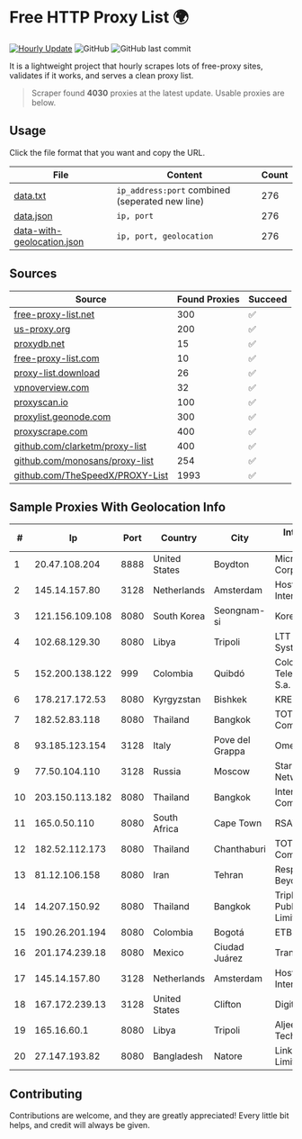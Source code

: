 
# Free HTTP Proxy List 🌍

[![Hourly Update](https://github.com/mertguvencli/http-proxy-list/actions/workflows/main.yml/badge.svg?branch=main)](https://github.com/mertguvencli/http-proxy-list/actions/workflows/main.yml)
![GitHub](https://img.shields.io/github/license/mertguvencli/http-proxy-list)
![GitHub last commit](https://img.shields.io/github/last-commit/mertguvencli/http-proxy-list)

It is a lightweight project that hourly scrapes lots of free-proxy sites, validates if it works, and serves a clean proxy list.


> Scraper found **4030** proxies at the latest update. Usable proxies are below.

## Usage

Click the file format that you want and copy the URL.


|File|Content|Count|
|----|-------|-----|
|[data.txt](https://raw.githubusercontent.com/mertguvencli/http-proxy-list/main/proxy-list/data.txt)|`ip_address:port` combined (seperated new line)|276|
|[data.json](https://raw.githubusercontent.com/mertguvencli/http-proxy-list/main/proxy-list/data.json)|`ip, port`|276|
|[data-with-geolocation.json](https://raw.githubusercontent.com/mertguvencli/http-proxy-list/main/proxy-list/data-with-geolocation.json)|`ip, port, geolocation`|276|

## Sources

|Source|Found Proxies|Succeed|
|------|-------------|-------|
|[free-proxy-list.net](https://free-proxy-list.net)|300|✅|
|[us-proxy.org](https://www.us-proxy.org)|200|✅|
|[proxydb.net](http://proxydb.net)|15|✅|
|[free-proxy-list.com](https://free-proxy-list.com/?page=&port=&type%5B%5D=http&type%5B%5D=https&up_time=0&search=Search)|10|✅|
|[proxy-list.download](https://www.proxy-list.download/HTTP)|26|✅|
|[vpnoverview.com](https://vpnoverview.com/privacy/anonymous-browsing/free-proxy-servers)|32|✅|
|[proxyscan.io](https://www.proxyscan.io)|100|✅|
|[proxylist.geonode.com](https://proxylist.geonode.com/api/proxy-list?limit=300&page=1&sort_by=lastChecked&sort_type=desc&protocols=http,https)|300|✅|
|[proxyscrape.com](https://api.proxyscrape.com/v2/?request=displayproxies&protocol=http&timeout=10000&country=all&ssl=all&anonymity=all)|400|✅|
|[github.com/clarketm/proxy-list](https://raw.githubusercontent.com/clarketm/proxy-list/master/proxy-list-raw.txt)|400|✅|
|[github.com/monosans/proxy-list](https://raw.githubusercontent.com/monosans/proxy-list/main/proxies/http.txt)|254|✅|
|[github.com/TheSpeedX/PROXY-List](https://raw.githubusercontent.com/TheSpeedX/PROXY-List/master/http.txt)|1993|✅|


## Sample Proxies With Geolocation Info

|#|Ip|Port|Country|City|Internet Service Provider|
|-|--|----|-------|----|-------------------------|
|1|20.47.108.204|8888|United States|Boydton|Microsoft Corporation|
|2|145.14.157.80|3128|Netherlands|Amsterdam|Hostinger International Limited|
|3|121.156.109.108|8080|South Korea|Seongnam-si|Korea Telecom|
|4|102.68.129.30|8080|Libya|Tripoli|LTT Autonomous System|
|5|152.200.138.122|999|Colombia|Quibdó|Colombia Telecomunicaciones S.a. ESP|
|6|178.217.172.53|8080|Kyrgyzstan|Bishkek|KRENA Project|
|7|182.52.83.118|8080|Thailand|Bangkok|TOT Public Company Limited|
|8|93.185.123.154|3128|Italy|Pove del Grappa|Omegacom S.R.L.S.|
|9|77.50.104.110|3128|Russia|Moscow|StarLink Telecom Network|
|10|203.150.113.182|8080|Thailand|Bangkok|Internet Thailand Company Ltd.|
|11|165.0.50.110|8080|South Africa|Cape Town|RSAWEB (PTY) LTD|
|12|182.52.112.173|8080|Thailand|Chanthaburi|TOT Public Company Limited|
|13|81.12.106.158|8080|Iran|Tehran|Respina Networks & Beyond PJSC|
|14|14.207.150.92|8080|Thailand|Bangkok|Triple T Broadband Public Company Limited|
|15|190.26.201.194|8080|Colombia|Bogotá|ETB - Colombia|
|16|201.174.239.18|8080|Mexico|Ciudad Juárez|Transtelco Inc|
|17|145.14.157.80|3128|Netherlands|Amsterdam|Hostinger International Limited|
|18|167.172.239.13|3128|United States|Clifton|DigitalOcean, LLC|
|19|165.16.60.1|8080|Libya|Tripoli|Aljeel Aljadeed For Technology|
|20|27.147.193.82|8080|Bangladesh|Natore|Link3 Technologies Limited|



## Contributing

Contributions are welcome, and they are greatly appreciated! Every
little bit helps, and credit will always be given.

